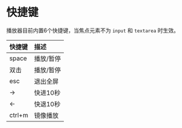 # 快捷键

播放器目前内置6个快捷键，当焦点元素不为 `input` 和 `textarea` 时生效。

|快捷键|描述|
|:-----|:-----|
|space|播放/暂停|
|双击|播放/暂停|
|esc|退出全屏|
|→|快进10秒|
|←|快退10秒|
|ctrl+m|镜像播放|